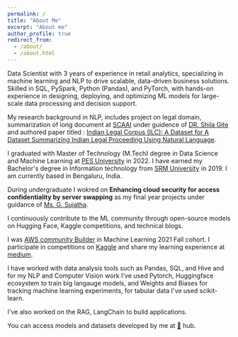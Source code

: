 ```yaml
---
permalink: /
title: "About Me"
excerpt: "About me"
author_profile: true
redirect_from: 
  - /about/
  - /about.html
---
```



 Data Scientist with 3 years of experience in retail analytics, specializing in machine learning and NLP to drive scalable, data-driven business solutions. Skilled in SQL, PySpark, Python (Pandas), and PyTorch, with hands-on experience in designing, deploying, and optimizing ML models for large-scale data processing and decision support.

 My research background in NLP, includes project on legal domain, summarization of long document at [SCAAI](https://scaai.edu.in/) under guidence of [DR. Shila Gite](https://scholar.google.co.in/citations?user=VKolPrMAAAAJ&hl=en) and authored paper titled :  [Indian Legal Corpus (ILC): A Dataset for A Dataset Summarizing Indian Legal Proceeding Using Natural Language](https://www.espublisher.com/journals/articledetails/1022).

I graduated with  Master of Technology (M.Tech) degree in Data Science and Machine Learning at [PES University](https://pes.edu/) in 2022. I have earned my Bachelor's degree in Information technology from [SRM University](https://www.srmist.edu.in) in 2019. I am currently based in Bengaluru, India. 

During undergraduate I wokred on **Enhancing cloud security for access confidentiality by server swapping** as my final year projects under guidance of [Ms. G. Sujatha](https://www.srmist.edu.in/department-of-networking-and-communications/faculty/g-sujatha).


 I continuously contribute to the ML community through open-source models on Hugging Face, Kaggle competitions, and technical blogs.

I was [AWS community Builder](https://aws.amazon.com/developer/community/community-builders/community-builders-directory/?cb-cards.sort-by=item.additionalFields.cbName&cb-cards.sort-order=asc&awsf.builder-category=cb-type%23ai-ml&awsf.location=location%23apac&awsf.year=year%232021&awsm.page-cb-cards=2) in Machine Learning 2021 Fall cohort. I participate in competitions on [Kaggle](https://www.kaggle.com/undersc0re) and share my learning experience at [medium](d0r1h.medium.com).


I have worked with data analysis tools such as Pandas, SQL, and Hive and for my NLP and Computer Vision work I've used Pytorch, Huggingface ecosystem to train big langauge models, and Weights and Biases for tracking machine learning experiments, for tabular data I've used scikit-learn. 

I've also worked on the RAG, LangChain to build applications. 

You can access models and datasets developed by me at [🤗](https://huggingface.co/d0r1h) hub. 
